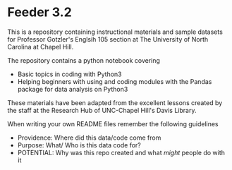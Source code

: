 # Feeder 3.2
This is a repository containing instructional materials and sample datasets for Professor Gotzler's Englsih 105 section at The University of North Carolina at Chapel Hill. 

The repository contains a python notebook covering 
- Basic topics in coding with Python3
- Helping beginners with using and coding modules with the Pandas package for data analysis on Python3

These materials have been adapted from the excellent lessons created by the staff at the Research Hub of UNC-Chapel Hill's Davis Library. 

When writing your own README files remember the following guidelines 

- Providence: Where did this data/code come from
- Purpose: What/ Who is this data code for? 
- POTENTIAL: Why was this repo created and what *might* people do with it 
